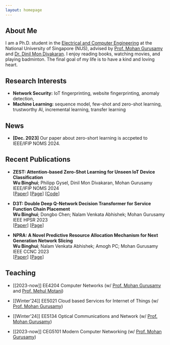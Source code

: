 ```yaml
---
layout: homepage
---
```


## About Me

I am a Ph.D. student in the [Electrical and Computer Engineering](https://cde.nus.edu.sg/ece/) at the National University of Singapore (NUS), advised by [Prof. Mohan Gurusamy](https://cde.nus.edu.sg/ece/staff/mohan-gurusamy/) and [Dr. Dinil Mon Divakaran](https://www.dinil.net/). I enjoy reading books, watching movies, and playing badminton. The final goal of my life is to have a kind and loving heart. 


## Research Interests

- **Network Security:** IoT fingerprinting, website fingerprinting, anomaly detection, 
- **Machine Learning:** sequence model, few-shot and zero-shot learning, trustworthy AI, incremental learning, transfer learning

## News

- **[Dec. 2023]** Our paper about zero-short learning is accpeted to IEEE/IFIP NOMS 2024.


## Recent Publications

- **ZEST: Attention-based Zero-Shot Learning for Unseen IoT Device Classification**
  <br>
  **Wu Binghui**; Philipp Gysel, Dinil Mon Divakaran, Mohan Gurusamy
  <br>
  IEEE/IFIP NOMS 2024 
  <br>
  [[Paper](https://drive.google.com/file/d/1yF6F47R_1AhOs3sw8REVj_S2_5bEqUSz/view?usp=sharing)]
  [[Page](https://ieeexplore.ieee.org/abstract/document/10575079)]
  [[Code](https://github.com/Binghui99/ZEST)]



- **D3T: Double Deep Q-Network Decision Transformer for Service Function Chain Placement**
  <br>
  **Wu Binghui**; Dongbo Chen; Nalam Venkata Abhishek; Mohan Gurusamy
  <br>
  IEEE HPSR 2023 
  <br>
  [[Paper](https://drive.google.com/file/d/1nPp_TBMvYnbv_Ms6Vg-HLodOGQWHWRjj/view?usp=sharing)]
  [[Page](https://ieeexplore.ieee.org/abstract/document/10147969)]

- **NPRA: A Novel Predictive Resource Allocation Mechanism for Next Generation Network Slicing**
  <br>
  **Wu Binghui**; Nalam Venkata Abhishek; Amogh PC; Mohan Gurusamy
  <br>
  IEEE CCNC 2023 
  <br>
  [[Paper](https://drive.google.com/file/d/1MdcpmFcZ2j7lDfg23bHDKtgZEfKouFe-/view?usp=sharing)]
  [[Page](https://ieeexplore.ieee.org/abstract/document/10060670)]



## Teaching

- [[2023-now]] EE4204 Computer Networks (w/ [Prof. Mohan Gurusamy](https://cde.nus.edu.sg/ece/staff/mohan-gurusamy/) and [Prof. Mehul Motani](https://cde.nus.edu.sg/ece/staff/mehul-motani/))

- [[Winter'24]] 
EE5021 Cloud based Services for Internet of Things (w/ [Prof. Mohan Gurusamy](https://cde.nus.edu.sg/ece/staff/mohan-gurusamy/))

- [[Winter'24]] EE5134 Optical Communications and Network (w/ [Prof. Mohan Gurusamy](https://cde.nus.edu.sg/ece/staff/mohan-gurusamy/))

- [[2023-now]] 
CEG5101 Modern Computer Networking (w/ [Prof. Mohan Gurusamy](https://cde.nus.edu.sg/ece/staff/mohan-gurusamy/))


